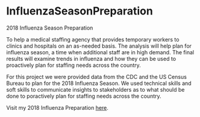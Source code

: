# InfluenzaSeasonPreparation

2018 Influenza Season Preparation

To help a medical staffing agency that provides temporary workers to clinics
and hospitals on an as-needed basis. The analysis will help plan for influenza
season, a time when additional staff are in high demand. The final results will
examine trends in influenza and how they can be used to proactively plan for
staffing needs across the country.

For this project we were provided data from the CDC and the US Census Bureau to plan for the 2018 Influenza Season. We used technical skills and soft skills to communicate insights to stakeholders as to what should be done to poractively plan for staffing needs across the country.

Visit my 2018 Influenza Preparation [here](https://public.tableau.com/app/profile/lisa.ward4088/viz/2018FluSeasonPlan/2018FluSeason?publish=yes).
